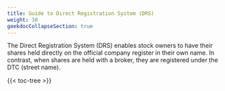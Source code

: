 ```yaml
---
title: Guide to Direct Registration System (DRS)
weight: 30
geekdocCollapseSection: true
---
```



The Direct Registration System (DRS) enables stock owners to have their shares held directly on the official company register in their own name. In contrast, when shares are held with a broker, they are registered under the DTC (street name).


{{< toc-tree >}}
